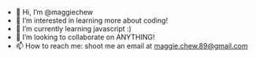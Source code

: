 - 👋 Hi, I’m @maggiechew
- 👀 I’m interested in learning more about coding!
- 🌱 I’m currently learning javascript :) 
- 💞️ I’m looking to collaborate on ANYTHING!
- 📫 How to reach me: shoot me an email at maggie.chew.89@gmail.com

<!---
maggiechew/maggiechew is a ✨ special ✨ repository because its `README.md` (this file) appears on your GitHub profile.
You can click the Preview link to take a look at your changes.
--->
